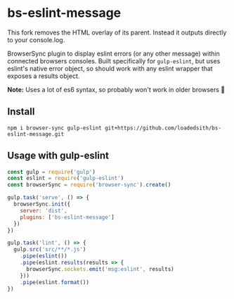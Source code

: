 # bs-eslint-message

This fork removes the HTML overlay of its parent. Instead it outputs directly to your console.log.

BrowserSync plugin to display eslint errors (or any other message) within connected browsers consoles. Built specifically for `gulp-eslint`, but uses eslint's native error object, so should work with any eslint wrapper that exposes a results object.

**Note:** Uses a lot of es6 syntax, so probably won't work in older browsers 💁

## Install

```shell
npm i browser-sync gulp-eslint git+https://github.com/loadedsith/bs-eslint-message.git
```

## Usage with gulp-eslint

```js
const gulp = require('gulp')
const eslint = require('gulp-eslint')
const browserSync = require('browser-sync').create()

gulp.task('serve', () => {
  browserSync.init({
    server: 'dist',
    plugins: ['bs-eslint-message']
  })
})

gulp.task('lint', () => {
  gulp.src('src/**/*.js')
    .pipe(eslint())
    .pipe(eslint.results(results => {
      browserSync.sockets.emit('msg:eslint', results)
    }))
    .pipe(eslint.format())
})
```


